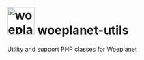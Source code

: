 # <img src="https://raw.githubusercontent.com/woeplanet/woeplanet-utils/master/assets/woe.png" width="64" height="64" alt="woeplanet">&nbsp;woeplanet-utils

Utility and support PHP classes for Woeplanet

